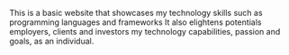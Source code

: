 This is a basic website that showcases my technology skills such as programming languages and frameworks
It also elightens potentials employers, clients and investors my technology capabilities, passion and goals,
as an individual.
